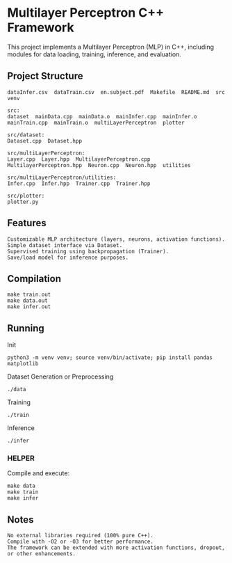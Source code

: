 # Multilayer Perceptron C++ Framework

This project implements a Multilayer Perceptron (MLP) in C++, including modules for data loading, training, inference, and evaluation.  

## Project Structure

```
dataInfer.csv  dataTrain.csv  en.subject.pdf  Makefile  README.md  src  venv

src:
dataset  mainData.cpp  mainData.o  mainInfer.cpp  mainInfer.o  mainTrain.cpp  mainTrain.o  multiLayerPerceptron  plotter

src/dataset:
Dataset.cpp  Dataset.hpp

src/multiLayerPerceptron:
Layer.cpp  Layer.hpp  MultilayerPerceptron.cpp  MultilayerPerceptron.hpp  Neuron.cpp  Neuron.hpp  utilities

src/multiLayerPerceptron/utilities:
Infer.cpp  Infer.hpp  Trainer.cpp  Trainer.hpp

src/plotter:
plotter.py
```

## Features

    Customizable MLP architecture (layers, neurons, activation functions).
    Simple dataset interface via Dataset.
    Supervised training using backpropagation (Trainer).
    Save/load model for inference purposes.

## Compilation

    make train.out
    make data.out
    make infer.out

## Running

Init

    python3 -m venv venv; source venv/bin/activate; pip install pandas matplotlib

Dataset Generation or Preprocessing

    ./data

Training

    ./train

Inference

    ./infer

### HELPER

Compile and execute:

    make data
    make train
    make infer


## Notes

    No external libraries required (100% pure C++).
    Compile with -O2 or -O3 for better performance.
    The framework can be extended with more activation functions, dropout, or other enhancements.
